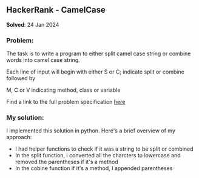 ## HackerRank - CamelCase

**Solved**: 24 Jan 2024

### Problem:

The task is to write a program to either split camel case string or combine words into camel case string.

Each line of input will begin with either S or C; indicate split or combine followed by

M, C or V indicating method, class or variable

Find a link to the full problem specification [here](https://www.hackerrank.com/challenges/three-month-preparation-kit-camel-case/problem)

### My solution:

I implemented this solution in python. Here's a brief overview of my approach:

* I had helper functions to check if it was a string to be split or combined
* In the split function, i converted all the charcters to lowercase and removed the parentheses if it's a method
* In the cobine function if it's a method, I appended parentheses
